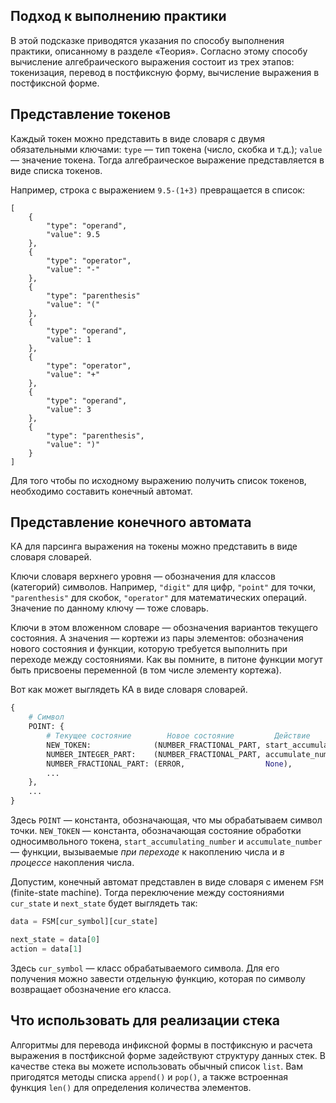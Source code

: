 ## Подход к выполнению практики

В этой подсказке приводятся указания по способу выполнения практики, описанному в разделе «Теория». Согласно этому способу вычисление алгебраического выражения состоит из трех этапов: токенизация, перевод в постфиксную форму, вычисление выражения в постфиксной форме.

## Представление токенов

Каждый токен можно представить в виде словаря с двумя обязательными ключами: `type` — тип токена (число, скобка и т.д.); `value` — значение токена. Тогда алгебраическое выражение представляется в виде списка токенов.


Например, строка с выражением `9.5-(1+3)` превращается в список:

```
[
    {
        "type": "operand",
        "value": 9.5
    },
    {
        "type": "operator",
        "value": "-"
    },
    {
        "type": "parenthesis"
        "value": "("
    },
    {
        "type": "operand",
        "value": 1
    },
    {
        "type": "operator",
        "value": "+"
    },
    {
        "type": "operand",
        "value": 3
    },
    {
        "type": "parenthesis",
        "value": ")"
    }
]
```

Для того чтобы по исходному выражению получить список токенов, необходимо составить конечный автомат.

## Представление конечного автомата

КА для парсинга выражения на токены можно представить в виде словаря словарей.

Ключи словаря верхнего уровня — обозначения для классов (категорий) символов. Например, `"digit"` для цифр, `"point"` для точки, `"parenthesis"` для скобок, `"operator"` для математических операций. Значение по данному ключу — тоже словарь.

Ключи в этом вложенном словаре  — обозначения вариантов текущего состояния. А значения — кортежи из пары элементов: обозначения нового состояния и функции, которую требуется выполнить при переходе между состояниями. Как вы помните, в питоне функции могут быть присвоены переменной (в том числе элементу кортежа).

Вот как может выглядеть КА в виде словаря словарей.

```python
{
    # Символ
    POINT: {
        # Текущее состояние        Новое состояние         Действие
        NEW_TOKEN:              (NUMBER_FRACTIONAL_PART, start_accumulating_number),
        NUMBER_INTEGER_PART:    (NUMBER_FRACTIONAL_PART, accumulate_number),
        NUMBER_FRACTIONAL_PART: (ERROR,                  None),
        ...
    },
    ...
}
```

Здесь `POINT` — константа, обозначающая, что мы обрабатываем символ точки. `NEW_TOKEN` — константа, обозначающая состояние обработки односимвольного токена, `start_accumulating_number` и `accumulate_number` — функции, вызываемые *при переходе* к накоплению числа и *в процессе* накопления числа.

Допустим, конечный автомат представлен в виде словаря с именем `FSM` (finite-state machine). Тогда переключение между состояниями `cur_state` и `next_state` будет выглядеть так:

```python
data = FSM[cur_symbol][cur_state]

next_state = data[0]
action = data[1]
```

Здесь `cur_symbol` — класс обрабатываемого символа. Для его получения можно завести отдельную функцию, которая по символу возвращает обозначение его класса.


## Что использовать для реализации стека

Алгоритмы для перевода инфиксной формы в постфиксную и расчета выражения в постфиксной форме задействуют структуру данных стек. В качестве стека вы можете использовать обычный список `list`. Вам пригодятся методы списка `append()` и `pop()`, а также встроенная функция `len()` для определения количества элементов.